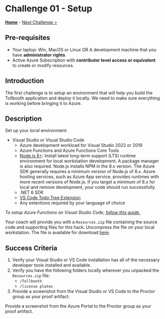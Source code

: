 # Challenge 01 - Setup

**[Home](../README.md)** - [Next Challenge >](./Challenge-02.md)

## Pre-requisites

- Your laptop: Win, MacOS or Linux OR A development machine that you have **administrator rights**.
- Active Azure Subscription with **contributor level access or equivalent** to create or modify resources.

## Introduction

The first challenge is to setup an environment that will help you build the Tollbooth application and deploy it locally. We need to make sure everything is working before bringing it to Azure.

## Description

Set up your *local* environment:

- Visual Studio or Visual Studio Code
    - Azure development workload for Visual Studio 2022 or 2019
    - Azure Functions and Azure Functions Core Tools
    - [Node.js 8+](https://nodejs.org/en/download/): Install latest long-term support (LTS) runtime environment for local workstation development. A package manager is also required. Node.js installs NPM in the 8.x version. The Azure SDK generally requires a minimum version of Node.js of 8.x. Azure hosting services, such as Azure App service, provides runtimes with more recent versions of Node.js. If you target a minimum of 8.x for local and remove development, your code should run successfully.
    - .NET 6 SDK
    - [VS Code Todo Tree Extension](https://marketplace.visualstudio.com/items?itemName=Gruntfuggly.todo-tree)
    - Any extentions required by your language of choice

*To setup Azure Functions on Visual Studio Code, [follow this guide.](https://docs.microsoft.com/en-us/azure/azure-functions/functions-develop-vs-code)*
 
Your coach will provide you with a `Resources.zip` file containing the source code and supporting files for this hack.  Uncompress the file on your local workstation. The file is available for download [here](https://github.com/3clouder/ServerlessSeptember/blob/master/015-Serverless/Student/Resources.zip).

## Success Criteria

1. Verify your Visual Studio or VS Code installation has all of the necessary developer tools installed and available.
1. Verify you have the following folders locally wherever you unpacked the `Resources.zip` file:
    - `/Tollbooth`
    - `/license plates`
1. Provide a screenshot from the Visual Studio or VS Code to the Proctor group as your proof artifact.

Provide a screenshot from the Azure Portal to the Proctor group as your proof artifact.